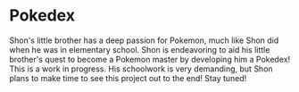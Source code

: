 # Pokedex
Shon's little brother has a deep passion for Pokemon, much like Shon did when he was in elementary school. Shon is endeavoring to aid his little brother's quest to become a Pokemon master by developing him a Pokedex! This is a work in progress. His schoolwork is very demanding, but Shon plans to make time to see this project out to the end! Stay tuned!
